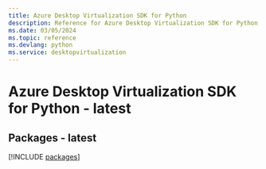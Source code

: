 ```yaml
---
title: Azure Desktop Virtualization SDK for Python
description: Reference for Azure Desktop Virtualization SDK for Python
ms.date: 03/05/2024
ms.topic: reference
ms.devlang: python
ms.service: desktopvirtualization
---
```

# Azure Desktop Virtualization SDK for Python - latest
## Packages - latest
[!INCLUDE [packages](desktop-virtualization-index.md)]